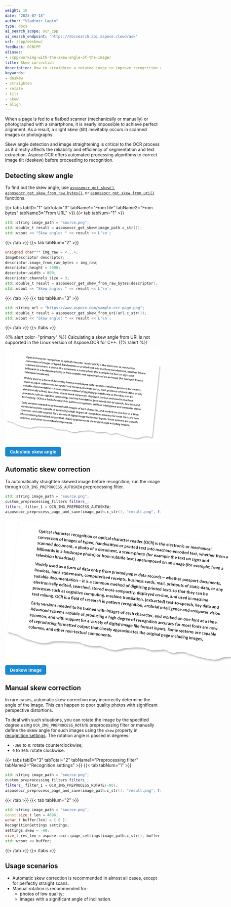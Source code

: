 ```yaml
---
weight: 10
date: "2023-07-18"
author: "Vladimir Lapin"
type: docs
ai_search_scope: ocr_cpp
ai_search_endpoint: "https://docsearch.api.aspose.cloud/ask"
url: /cpp/deskew/
feedback: OCRCPP
aliases:
- /cpp/working-with-the-skew-angle-of-the-image/
title: Skew correction
description: How to straighten a rotated image to improve recognition accuracy.
keywords:
- deskew
- straighten
- rotate
- tilt
- skew
- align
---
```


<style>
	button {
		cursor: pointer;
		margin-right: 20px;
		padding: 7px 15px;
		border: none;
		border-radius: 5px;
		background-color: #1a89d0;
		font-weight: 700;
		font-size: 15px;
		color: #ffffff;
	}

	button:hover {
		background-color: #3071a9;
	}

	button:focus {
		outline: none;
	}

	.code-sample {
		display: flex;
	}

	.code-sample > div {
		display: flex;
		align-items: center;
		padding: 5px 10px;
		border-radius: 5px;
		white-space: nowrap;
		background-color: rgba(0,0,0,5%);
		font-size: 16px;
		font-weight: 700;
	}

	.unseen {
		display: none !important;
	}

	.duo {
		position: relative;
		width: 800px;
		height: 474px;
	}

	.duo > img {
		position: absolute;
	}
</style>

When a page is fed to a flatbed scanner (mechanically or manually) or photographed with a smartphone, it is nearly impossible to achieve perfect alignment. As a result, a slight skew (tilt) inevitably occurs in scanned images or photographs.

Skew angle detection and image straightening is critical to the OCR process as it directly affects the reliability and efficiency of segmentation and text extraction. Aspose.OCR offers automated processing algorithms to correct image tilt (deskew) before proceeding to recognition.

## Detecting skew angle

To find out the skew angle, use [`asposeocr_get_skew()`](https://reference.aspose.com/ocr/cpp/groupAspose#gade7ffa77a033f6bc4417922cf5c8f1ee), [`asposeocr_get_skew_from_raw_bytes()`](https://reference.aspose.com/ocr/cpp/groupAspose#gaf1caee6797fb2d24017b3a1d69aa0a62), or [`asposeocr_get_skew_from_uri()`](https://reference.aspose.com/ocr/cpp/groupAspose#ga94544c4f33ca79caa95658f3b3acbab6) functions.

{{< tabs tabID="1" tabTotal="3" tabName1="From file" tabName2="From bytes" tabName3="From URL" >}}
{{< tab tabNum="1" >}}
```cpp
std::string image_path = "source.png";
std::double_t result = asposeocr_get_skew(image_path.c_str());
std::wcout << "Skew angle: " << result << L'\n';
```
{{< /tab >}}
{{< tab tabNum="2" >}}
```cpp
unsigned char*** img_raw = <...>;
ImageDescriptor descriptor;
descriptor.image_from_raw_bytes = img_raw;
descriptor.height = 2000;
descriptor.width = 800;
descriptor.channels_size = 3;
std::double_t result = asposeocr_get_skew_from_raw_bytes(descriptor);
std::wcout << "Skew angle: " << result << L'\n';
```
{{< /tab >}}
{{< tab tabNum="3" >}}
```cpp
std::string url = "https://www.aspose.com/sample-ocr-page.png";
std::double_t result = asposeocr_get_skew_from_uri(url.c_str());
std::wcout << "Skew angle: " << result << L'\n';
```
{{< /tab >}}
{{< /tabs >}}

{{% alert color="primary" %}} 
Calculating a skew angle from URI is not supported in the Linux version of Aspose.OCR for C++.
{{% /alert %}}

![Skewed image](skew-origin.png)

<div id="skew-angle" class="code-sample">
	<button onclick="calculateSkewAngle(this)">Calculate skew angle</button>
	<div class="unseen"><code>&gt; Skew angle: 5.9°</code></div>
</div>
<script>
	function calculateSkewAngle(obj)
	{
		$(obj).siblings("div").removeClass("unseen");
	}
</script>

## Automatic skew correction

To automatically straighten skewed image before recognition, run the image through `OCR_IMG_PREPROCESS_AUTOSKEW` preprocessing filter.

```cpp
std::string image_path = "source.png";
custom_preprocessing_filters filters_;
filters_.filter_1 = OCR_IMG_PREPROCESS_AUTOSKEW;
asposeocr_preprocess_page_and_save(image_path.c_str(), "result.png", filters_);
```

<div class="duo">
	<img src="skew-origin.png" alt="Skewed image" />
	<img src="deskew.png" alt="Deskewed image" style="display: none;" />
</div>
<button onclick="triggerSkew(this)">Deskew image</button>
<script>
	function triggerSkew(obj)
	{
		let images = $(".duo > img");
		let skewed = images.eq(0).is(":visible");
		if(skewed)
		{
			images.eq(1).show(200);
			images.eq(0).hide(200);
			$(obj).text("Revert to original image");
		}
		else
		{
			images.eq(0).show(200);
			images.eq(1).hide(200);
			$(obj).text("Deskew image");
		}
	}
</script>

## Manual skew correction

In rare cases, automatic skew correction may incorrectly determine the angle of the image. This can happen to poor quality photos with significant perspective distortions.

To deal with such situations, you can rotate the image by the specified degree using `OCR_IMG_PREPROCESS_ROTATE` preprocessing filter or manually define the skew angle for such images using the `skew` property in [recognition settings](https://reference.aspose.com/ocr/cpp/struct/recognition_settings). The rotation angle is passed in degrees:

- `-360` to `0`: rotate counterclockwise;
- `0` to `360`: rotate clockwise.

{{< tabs tabID="3" tabTotal="2" tabName1="Preprocessing filter" tabName2="Recognition settings" >}}
{{< tab tabNum="1" >}}
```cpp
std::string image_path = "source.png";
custom_preprocessing_filters filters_;
filters_.filter_1 = OCR_IMG_PREPROCESS_ROTATE(-90);
asposeocr_preprocess_page_and_save(image_path.c_str(), "result.png", filters_);
```
{{< /tab >}}
{{< tab tabNum="2" >}}
```cpp
std::string image_path = "source.png";
const size_t len = 4096;
wchar_t buffer[len] = { 0 };
RecognitionSettings settings;
settings.skew = -90;
size_t res_len = aspose::ocr::page_settings(image_path.c_str(), buffer, len, settings);
std::wcout << buffer;
```
{{< /tab >}}
{{< /tabs >}}

## Usage scenarios

- Automatic skew correction is recommended in almost all cases, except for perfectly straight scans.
- Manual rotation is recommended for:
    - photos of low quality;
    - images with a significant angle of inclination.
